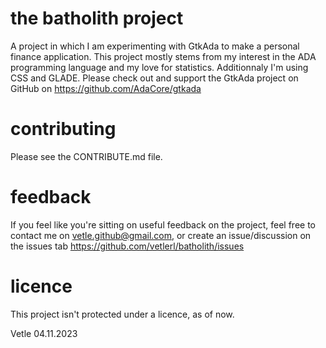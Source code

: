# the batholith project

A project in which I am experimenting with GtkAda to make a personal finance application.
This project mostly stems from my interest in the ADA programming language and my love for statistics.
Additionnaly I'm using CSS and GLADE.
Please check out and support the GtkAda project on GitHub on https://github.com/AdaCore/gtkada 

# contributing

Please see the CONTRIBUTE.md file.

# feedback

If you feel like you're sitting on useful feedback on the project, feel free to contact me on vetle.github@gmail.com, or create an issue/discussion on the issues tab https://github.com/vetlerl/batholith/issues

# licence

This project isn't protected under a licence, as of now.



Vetle 04.11.2023
